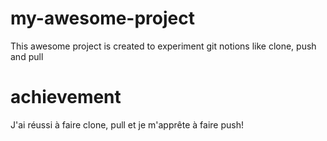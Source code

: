 # my-awesome-project
This awesome project is created to experiment git notions like clone, push and pull

# achievement

J'ai réussi à faire clone, pull et je m'apprête à faire push!
